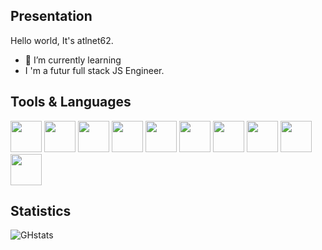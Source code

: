 Presentation
-
Hello world, It's atlnet62.
- 🌱 I’m currently learning 
- I 'm a futur full stack JS Engineer.

Tools & Languages
-
<img width="50px" src="https://cdn.jsdelivr.net/gh/devicons/devicon/icons/linux/linux-original.svg" /> <img width="50px" src="https://cdn.jsdelivr.net/gh/devicons/devicon/icons/windows8/windows8-original.svg" />
<img width="50px" src="https://cdn.jsdelivr.net/gh/devicons/devicon/icons/apache/apache-original.svg" /> <img width="50px" src="https://cdn.jsdelivr.net/gh/devicons/devicon/icons/nodejs/nodejs-original.svg" />
<img width="50px" src="https://cdn.jsdelivr.net/gh/devicons/devicon/icons/html5/html5-original.svg" /> <img width="50px" src="https://cdn.jsdelivr.net/gh/devicons/devicon/icons/css3/css3-original.svg" /> <img width="50px" src="https://cdn.jsdelivr.net/gh/devicons/devicon/icons/javascript/javascript-original.svg" />  <img width="50px" src="https://cdn.jsdelivr.net/gh/devicons/devicon/icons/react/react-original.svg" />  <img width="50px" src="https://cdn.jsdelivr.net/gh/devicons/devicon/icons/php/php-original.svg" /> <img width="50px" src="https://cdn.jsdelivr.net/gh/devicons/devicon/icons/mysql/mysql-original.svg" />

Statistics
-
![GHstats](https://github-readme-stats.vercel.app/api?username=atlnet62&how_icons=true&theme=react)
